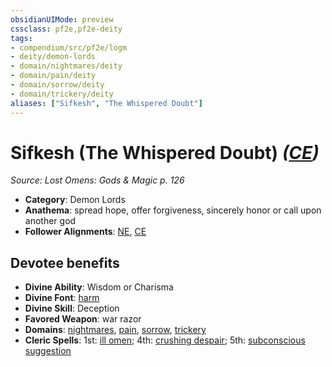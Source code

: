 ```yaml
---
obsidianUIMode: preview
cssclass: pf2e,pf2e-deity
tags:
- compendium/src/pf2e/logm
- deity/demon-lords
- domain/nightmares/deity
- domain/pain/deity
- domain/sorrow/deity
- domain/trickery/deity
aliases: ["Sifkesh", "The Whispered Doubt"]
---
```

# Sifkesh (The Whispered Doubt) *([CE](rules/traits/ce-b1.md "Chaotic Evil Alignment Trait"))*  
*Source: Lost Omens: Gods & Magic p. 126*  

- **Category**: Demon Lords
- **Anathema**: spread hope, offer forgiveness, sincerely honor or call upon another god
- **Follower Alignments**: [NE](rules/traits/ne-b1.md "Neutral Evil Alignment Trait"), [CE](rules/traits/ce-b1.md "Chaotic Evil Alignment Trait")

## Devotee benefits

- **Divine Ability**: Wisdom or Charisma
- **Divine Font**: [harm](harm.md)
- **Divine Skill**: Deception
- **Favored Weapon**: war razor
- **Domains**: [nightmares](Reference/Compendium/Setting/domains.md#Nightmares), [pain](Reference/Compendium/Setting/domains.md#Pain), [sorrow](Reference/Compendium/Setting/domains.md#Sorrow), [trickery](Reference/Compendium/Setting/domains.md#Trickery)
- **Cleric Spells**: 1st: [ill omen](ill-omen-logm.md); 4th: [crushing despair](crushing-despair.md); 5th: [subconscious suggestion](subconscious-suggestion.md)